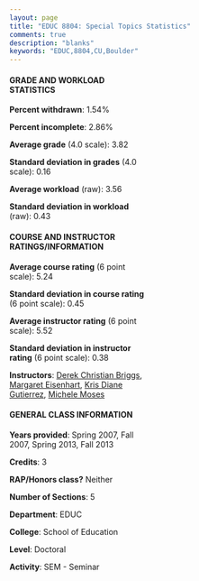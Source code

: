 ```yaml
---
layout: page
title: "EDUC 8804: Special Topics Statistics"
comments: true
description: "blanks"
keywords: "EDUC,8804,CU,Boulder"
---
```

<head>
<script src="https://ajax.googleapis.com/ajax/libs/jquery/2.1.3/jquery.min.js"></script>
<script src="https://dl.dropboxusercontent.com/s/pc42nxpaw1ea4o9/highcharts.js?dl=0"></script>
<!-- <script src="../assets/js/highcharts.js"></script> -->
<style type="text/css">@font-face {
	font-family: "Bebas Neue";
	src: url(https://www.filehosting.org/file/details/544349/BebasNeue Regular.otf) format("opentype");
	}
	h1.Bebas { 
		font-family: "Bebas Neue", Verdana, Tahoma;
	}
</style>
</head>
<body>
	<div id="container" style="float: right; width: 45%; height: 88%; margin-left: 2.5%; margin-right: 2.5%;"></div>
	<script language="JavaScript">
		$(document).ready(function() {
		var chart = {type: 'column'};
		var title = {text: 'Grade Distribution'};
		var xAxis = {categories: ['A','B','C','D','F'],crosshair: true};
		var yAxis = {min: 0,title: {text: 'Percentage'}};
		var tooltip = {headerFormat: '<center><b><span style="font-size:20px">{point.key}</span></b></center>',
		               pointFormat: '<td style="padding:0"><b>{point.y:.1f}%</b></td>',
		               footerFormat: '</table>',shared: true,useHTML: true};
		var plotOptions = {column: {pointPadding: 0.0,borderWidth: 0}};  
		var credits = {enabled: false};var series= [{name: 'Percent',data: [89.33,10.67,0.0,0.0,0.0,]}];
		var json = {};
		json.chart = chart;
		json.title = title;
		json.tooltip = tooltip;
		json.xAxis = xAxis;
		json.yAxis = yAxis;  
		json.series = series;
		json.plotOptions = plotOptions;  
		json.credits = credits;
		$('#container').highcharts(json);
	});
	</script>
</body>
			   
#### GRADE AND WORKLOAD STATISTICS

**Percent withdrawn**: 1.54%

**Percent incomplete**: 2.86%

**Average grade** (4.0 scale): 3.82

**Standard deviation in grades** (4.0 scale): 0.16

**Average workload** (raw): 3.56

**Standard deviation in workload** (raw): 0.43

#### COURSE AND INSTRUCTOR RATINGS/INFORMATION

**Average course rating** (6 point scale): 5.24

**Standard deviation in course rating** (6 point scale): 0.45

**Average instructor rating** (6 point scale): 5.52

**Standard deviation in instructor rating** (6 point scale): 0.38

**Instructors**: <a href='../../instructors/Derek_Christian_Briggs'>Derek Christian Briggs</a>, <a href='../../instructors/Margaret_Eisenhart'>Margaret Eisenhart</a>, <a href='../../instructors/Kris_Diane_Gutierrez'>Kris Diane Gutierrez</a>, <a href='../../instructors/Michele_Moses'>Michele Moses</a>

#### GENERAL CLASS INFORMATION

**Years provided**: Spring 2007, Fall 2007, Spring 2013, Fall 2013

**Credits**: 3

**RAP/Honors class?** Neither

**Number of Sections**: 5

**Department**: EDUC

**College**: School of Education

**Level**: Doctoral

**Activity**: SEM - Seminar

